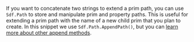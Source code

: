 If you want to concatenate two strings to extend a prim path, you can use `Sdf.Path` to store and manipulate prim and property paths. This is useful for extending a prim path with the name of a new child prim that you plan to create. In this snippet we use `Sdf.Path.AppendPath()`, but you can [learn more about other append methods](https://graphics.pixar.com/usd/release/api/class_sdf_path.html).